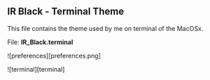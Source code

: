 ## IR Black - Terminal Theme

This file contains the theme used by me on terminal of the MacOSx.

File: **IR_Black.terminal**

![preferences][preferences.png]

![terminal][terminal]

